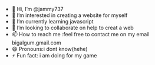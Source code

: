 - 👋 Hi, I’m @jammy737
- 👀 I’m interested in creating a website for myself
- 🌱 I’m currently learning javascript
- 💞️ I’m looking to collaborate on help to creat a web
- 📫 How to reach me :feel free to contact me on my email bigalgum.gmail.com
- 😄 Pronouns:i dont know(hehe)
- ⚡ Fun fact: i am doing for my game

<!---
jammy737/jammy737 is a ✨ special ✨ repository because its `README.md` (this file) appears on your GitHub profile.
You can click the Preview link to take a look at your changes.
--->
